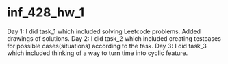 # inf_428_hw_1
Day 1: I did task_1 which included solving Leetcode problems. Added drawings of solutions.
Day 2: I did task_2 which included creating testcases for possible cases(situations) according to the task.
Day 3: I did task_3 which included thinking of a way to turn time into cyclic feature.
